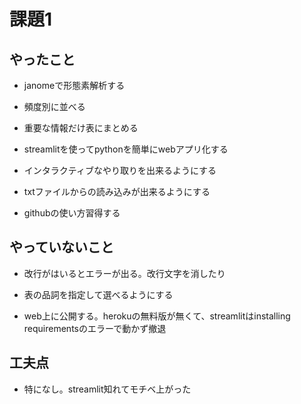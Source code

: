 # 課題1

## やったこと

- janomeで形態素解析する

- 頻度別に並べる

- 重要な情報だけ表にまとめる

- streamlitを使ってpythonを簡単にwebアプリ化する

- インタラクティブなやり取りを出来るようにする

- txtファイルからの読み込みが出来るようにする

- githubの使い方習得する

## やっていないこと

- 改行がはいるとエラーが出る。改行文字を消したり

- 表の品詞を指定して選べるようにする

- web上に公開する。herokuの無料版が無くて、streamlitはinstalling requirementsのエラーで動かず撤退

## 工夫点

- 特になし。streamlit知れてモチベ上がった
